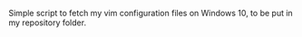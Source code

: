 Simple script to fetch my vim configuration files on Windows 10, to be put in my repository folder.
